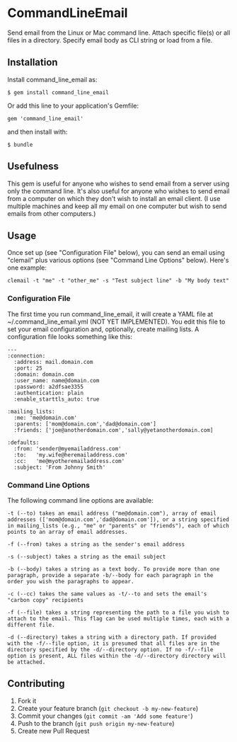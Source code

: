 # CommandLineEmail

Send email from the Linux or Mac command line. Attach specific file(s) or all files in a directory. Specify email body as CLI string or load from a file.

## Installation

Install command_line_email as:

    $ gem install command_line_email

Or add this line to your application's Gemfile:

    gem 'command_line_email'

and then install with:

    $ bundle

## Usefulness

This gem is useful for anyone who wishes to send email from a server using only the command line. It's also useful for anyone who wishes to send email from a computer on which they don't wish to install an email client. (I use multiple machines and keep all my email on one computer but wish to send emails from other computers.)

## Usage

Once set up (see "Configuration File" below), you can send an email using "clemail" plus various options (see "Command Line Options" below). Here's one example:

    clemail -t "me" -t "other_me" -s "Test subject line" -b "My body text"

### Configuration File

The first time you run command_line_email, it will create a YAML file at ~/.command_line_email.yml (NOT YET IMPLEMENTED). You edit this file to set your email configuration and, optionally, create mailing lists. A configuration file looks something like this:

    ---
    :connection:
      :address: mail.domain.com
      :port: 25
      :domain: domain.com
      :user_name: name@domain.com
      :password: a2dfsae3355
      :authentication: plain
      :enable_starttls_auto: true

    :mailing_lists:
      :me: 'me@domain.com'
      :parents: ['mom@domain.com','dad@domain.com']
      :friends: ['joe@anotherdomain.com','sally@yetanotherdomain.com]

    :defaults:
      :from: 'sender@myemailaddress.com'
      :to:   'my.wife@heremailaddress.com'
      :cc:   'me@myotheremailaddress.com'
      :subject: 'From Johnny Smith'

### Command Line Options

The following command line options are available:

    -t (--to) takes an email address ("me@domain.com"), array of email addresses (['mom@domain.com','dad@domain.com']), or a string specified in mailing_lists (e.g., "me" or "parents" or "friends"), each of which points to an array of email addresses.

    -f (--from) takes a string as the sender's email address

    -s (--subject) takes a string as the email subject

    -b (--body) takes a string as a text body. To provide more than one paragraph, provide a separate -b/--body for each paragraph in the order you wish the paragraphs to appear.

    -c (--cc) takes the same values as -t/--to and sets the email's "carbon copy" recipients

    -f (--file) takes a string representing the path to a file you wish to attach to the email. This flag can be used multiple times, each with a different file.

    -d (--directory) takes a string with a directory path. If provided with the -f/--file option, it is presumed that all files are in the directory specified by the -d/--directory option. If no -f/--file option is present, ALL files within the -d/--directory directory will be attached.

## Contributing

1. Fork it
2. Create your feature branch (`git checkout -b my-new-feature`)
3. Commit your changes (`git commit -am 'Add some feature'`)
4. Push to the branch (`git push origin my-new-feature`)
5. Create new Pull Request
